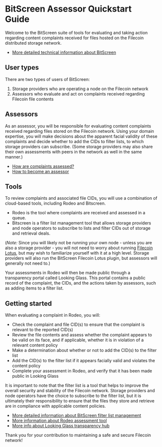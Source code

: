# BitScreen Assessor Quickstart Guide

Welcome to the BitScreen suite of tools for evaluating and taking action regarding content complaints received for files hosted on the Filecoin distributed storage network.

* [More detailed technical information about BitScreen](https://github.com/Murmuration-Labs/bitscreen)

## User types

There are two types of users of BitScreen:

1. Storage providers who are operating a node on the Filecoin network
2. Assessors who evaluate and act on complaints received regarding Filecoin file contents

## Assessors

As an assessor, you will be responsible for evaluating content complaints received regarding files stored on the Filecoin network. Using your domain expertise, you will make decisions about the apparent facial validity of these complaints and decide whether to add the CIDs to filter lists, to which storage providers can subscribe. (Some storage providers may also share their own assessments with peers in the network as well in the same manner.)

* [How are complaints assessed?](https://github.com/Murmuration-Labs/looking-glass-docs/blob/main/how-are-complaints-assessed.md)
* [How to become an assessor](https://github.com/Murmuration-Labs/looking-glass-docs/blob/main/apply-to-become-an-assessor.md)

## Tools

To review complaints and associated file CIDs, you will use a combination of cloud-based tools, including Rodeo and Bitscreen. 

* Rodeo is the tool where complaints are received and assessed in a queue.
* Bitscreen is a filter list management tool that allows storage providers and node operators to subscribe to lists and filter CIDs out of storage and retrieval deals.

(*Note:* Since you will likely not be running your own node - unless you are also a storage provider - you will not need to worry about running [Filecoin Lotus](https://lotus.filecoin.io/), but may wish to familiarize yourself with it at a high level. Storage providers will also run the BitScreen Filecoin Lotus plugin, but assessors will generally not need to.)

Your assessments in Rodeo will then be made public through a transparency portal called Looking Glass. This portal contains a public record of the complaint, the CIDs, and the actions taken by assessors, such as adding items to a filter list.

## Getting started

When evaluating a complaint in Rodeo, you will:

* Check the complaint and file CID(s) to ensure that the complaint is relevant to the reported CID(s)
* Review the file contents and assess whether the complaint appears to be valid on its face, and if applicable, whether it is in violation of a relevant content policy
* Make a determination about whether or not to add the CID(s) to the filter list
* Add the CID(s) to the filter list if it appears facially valid and violates the content policy
* Complete your assessment in Rodeo, and verify that it has been made public in Looking Glass

It is important to note that the filter list is a tool that helps to improve the overall security and stability of the Filecoin network. Storage providers and node operators have the choice to subscribe to the filter list, but it is ultimately their responsibility to ensure that the files they store and retrieve are in compliance with applicable content policies.

* [More detailed information about BitScreen filter list management](https://github.com/Murmuration-Labs/bitscreen)
* [More information about Rodeo assessment tool]()
* [More info about Looking Glass transparency hub](https://github.com/Murmuration-Labs/looking-glass-docs)

Thank you for your contribution to maintaining a safe and secure Filecoin network!
